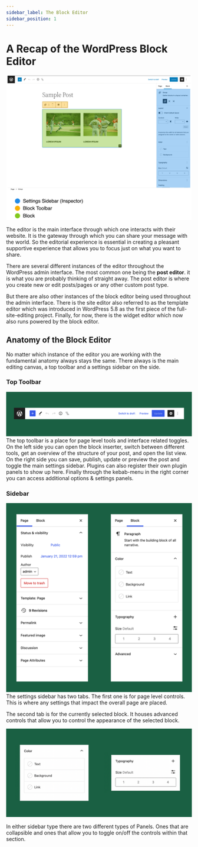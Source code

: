 ```yaml
---
sidebar_label: The Block Editor
sidebar_position: 1
---
```


# A Recap of the WordPress Block Editor

![Block Editor Sketch](../../static//img/block-anatomy-anotated.png)

The editor is the main interface through which one interacts with their website. It is the gateway through which you can share your message with the world. So the editorial experience is essential in creating a pleasant supportive experience that allows you to focus just on what you want to share.

There are several different instances of the editor throughout the WordPress admin interface. The most common one being the **post editor**. it is what you are probably thinking of straight away. The post editor is where you create new or edit posts/pages or any other custom post type.

But there are also other instances of the block editor being used throughout the admin interface. There is the site editor also referred to as the template editor which was introduced in WordPress 5.8 as the first piece of the full-site-editing project. Finally, for now, there is the widget editor which now also runs powered by the block editor.

## Anatomy of the Block Editor

No matter which instance of the editor you are working with the fundamental anatomy always stays the same. There always is the main editing canvas, a top toolbar and a settings sidebar on the side.

### Top Toolbar

![Block Editor Toolbar](../../static//img/gutenberg-toolbar.png)
The top toolbar is a place for page level tools and interface related toggles. On the left side you can open the block inserter, switch between different tools, get an overview of the structure of your post, and open the list view. On the right side you can save, publish, update or preview the post and toggle the main settings sidebar. Plugins can also register their own plugin panels to show up here. Finally through the kebab-menu in the right corner you can access additional options & settings panels.

### Sidebar

![Block Editor Sidebar](../../static//img/gutenberg-sidebar.png)
The settings sidebar has two tabs. The first one is for page level controls. This is where any settings that impact the overall page are placed.

The second tab is for the currently selected block. It houses advanced controls that allow you to control the appearance of the selected block.

![Sidebar Types](../../static//img/block-editor-sidebar-panels.png)

In either sidebar type there are two different types of Panels. Ones that are collapsible and ones that allow you to toggle on/off the controls within that section.
